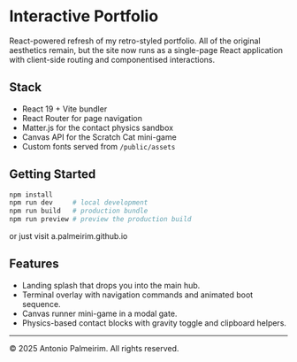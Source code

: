 # Interactive Portfolio

React-powered refresh of my retro-styled portfolio. All of the original aesthetics remain, but the site now runs as a single-page React application with client-side routing and componentised interactions.

## Stack

- React 19 + Vite bundler
- React Router for page navigation
- Matter.js for the contact physics sandbox
- Canvas API for the Scratch Cat mini-game
- Custom fonts served from `/public/assets`

## Getting Started

```bash
npm install
npm run dev     # local development
npm run build   # production bundle
npm run preview # preview the production build
```
or just visit a.palmeirim.github.io

## Features

- Landing splash that drops you into the main hub.
- Terminal overlay with navigation commands and animated boot sequence.
- Canvas runner mini-game in a modal gate.
- Physics-based contact blocks with gravity toggle and clipboard helpers.

---

© 2025 Antonio Palmeirim. All rights reserved.
